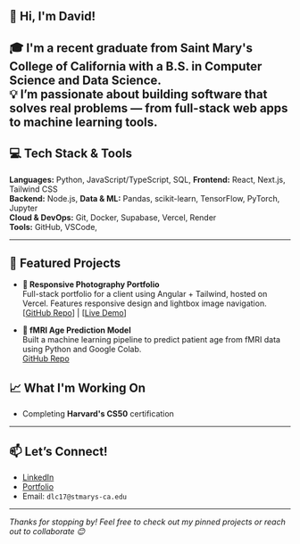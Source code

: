 ## 👋 Hi, I'm David!

<!--
**DLC-17/DLC-17** is a ✨ _special_ ✨ repository because its `README.md` (this file) appears on your GitHub profile.
-->
🎓 I'm a recent graduate from **Saint Mary's College of California** with a **B.S. in Computer Science** and **Data Science**.  
💡 I’m passionate about building software that solves real problems — from full-stack web apps to machine learning tools.
---

## 💻 Tech Stack & Tools
**Languages:** Python, JavaScript/TypeScript, SQL, 
**Frontend:** React, Next.js, Tailwind CSS  
**Backend:** Node.js,
**Data & ML:** Pandas, scikit-learn, TensorFlow, PyTorch, Jupyter  
**Cloud & DevOps:** Git, Docker, Supabase, Vercel, Render  
**Tools:** GitHub, VSCode,

---

## 🚀 Featured Projects
- **📸 Responsive Photography Portfolio**  
  Full-stack portfolio for a client using Angular + Tailwind, hosted on Vercel. Features responsive design and lightbox image navigation.  
  [[GitHub Repo](https://github.com/DLC-17/RT-Portfolio)] | [[Live Demo](https://rt-portfolio-drab.vercel.app)]

- **🧠 fMRI Age Prediction Model**  
  Built a machine learning pipeline to predict patient age from fMRI data using Python and Google Colab.  
  [GitHub Repo](#)



## 📈 What I'm Working On
- Completing **Harvard's CS50** certification  

---

## 📫 Let’s Connect!
- [LinkedIn](https://www.linkedin.com/in/david-coleman17/)
- [Portfolio]((https://portfolio-site-7j28g11em-david-colemans-projects-415c0670.vercel.app))
- Email: `dlc17@stmarys-ca.edu`

---

_Thanks for stopping by! Feel free to check out my pinned projects or reach out to collaborate 😊_

